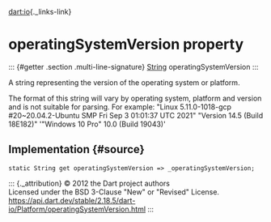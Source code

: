 [dart:io](../../dart-io/dart-io-library){._links-link}

operatingSystemVersion property
===============================

::: {#getter .section .multi-line-signature}
[String](../../dart-core/string-class) operatingSystemVersion
:::

A string representing the version of the operating system or platform.

The format of this string will vary by operating system, platform and
version and is not suitable for parsing. For example: \"Linux
5.11.0-1018-gcp \#20\~20.04.2-Ubuntu SMP Fri Sep 3 01:01:37 UTC 2021\"
\"Version 14.5 (Build 18E182)\" \'\"Windows 10 Pro\" 10.0 (Build
19043)\'

Implementation {#source}
--------------

``` {.language-dart data-language="dart"}
static String get operatingSystemVersion => _operatingSystemVersion;
```

::: {._attribution}
© 2012 the Dart project authors\
Licensed under the BSD 3-Clause \"New\" or \"Revised\" License.\
<https://api.dart.dev/stable/2.18.5/dart-io/Platform/operatingSystemVersion.html>
:::
